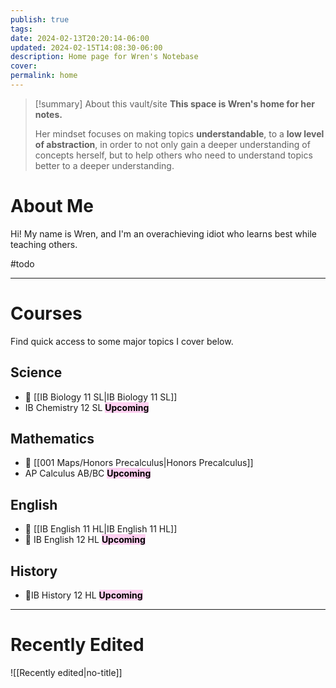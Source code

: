```yaml
---
publish: true
tags: 
date: 2024-02-13T20:20:14-06:00
updated: 2024-02-15T14:08:30-06:00
description: Home page for Wren's Notebase
cover: 
permalink: home
---
```


> [!summary] About this vault/site
>  **This space is Wren's home for her notes.** 
> 
> Her mindset focuses on making topics **understandable**, to a  **low level of abstraction**, in order to not only gain a deeper understanding of concepts herself, but to help others who need to understand topics better to a deeper understanding. 

# About Me

Hi! My name is Wren, and I'm an overachieving idiot who learns best while teaching others. 

#todo

---

# Courses

Find quick access to some major topics I cover below.

## Science

- 🔗 [[IB Biology 11 SL|IB Biology 11 SL]]
- IB Chemistry 12 SL <mark style="background: #FFB8EBA6;">**Upcoming**</mark>

## Mathematics

- 🔗 [[001 Maps/Honors Precalculus|Honors Precalculus]]
- AP Calculus AB/BC <mark style="background: #FFB8EBA6;">**Upcoming**</mark>

## English

- 🔗 [[IB English 11 HL|IB English 11 HL]]
- 🔗 IB English 12 HL <mark style="background: #FFB8EBA6;">**Upcoming**</mark>

## History

- 🔗IB History 12 HL <mark style="background: #FFB8EBA6;">**Upcoming**</mark>

---

# Recently Edited
![[Recently edited|no-title]]